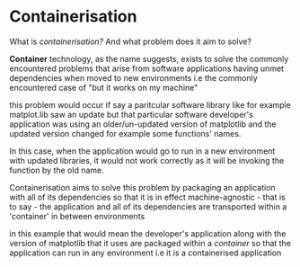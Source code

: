 # Containerisation 

What is _containerisation?_ And what problem does it aim to solve?

__Container__ technology, as the name suggests, exists to solve the commonly encountered problems that arise from software applications having unmet dependencies when moved to new environments i.e the commonly encountered case of "but it works on my machine"

this problem would occur if say a paritcular software library like for example matplot.lib saw an update but that particular software developer's application was using an older/un-updated version of matplotlib and the updated version changed for example some functions' names. 

In this case, when the application would go to run in a new environment with updated libraries, it would not work correctly as it will be invoking the function by the old name.

Containerisation aims to solve this problem by packaging an application with all of its dependencies so that it is in effect machine-agnostic - that is to say - the application and all of its dependencies are transported within a 'container' in between environments 

in this example that would mean the developer's application along with the version of matplotlib that it uses are packaged within a _container_ so that the application can run in any environment i.e it is a containerised application